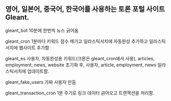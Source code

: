 ## 영어, 일본어, 중국어, 한국어를 사용하는 토론 포털 사이트 Gleant.

gleant_bot
10분에 한번씩 뉴스 긁어옴

gleant_cron
1분마다
키워드 점수 매기고
일라스틱서치에 자동완성 추가하고
일라스틱서치에 웹사이트 추가함

gleant_es
사용자, 자동완성용 키워드(크론은 gleant_cron에서 사용), articles, employment, news, website 초기화 후,
사용자, article, employment, news 일라스틱서치에 업데이트함.

gleant_fake_users
가짜 사용자 만듬

gleant_transaction_cron
1분 주기로 링크 데이터 긁어오고 트랜잭션을 처리함.